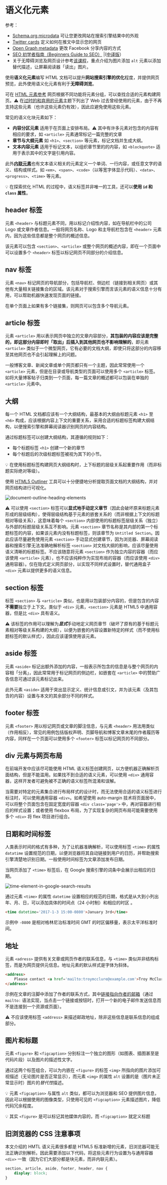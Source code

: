 # 语义化元素
参考：
* [Schema.org microdata](http://schema.org/docs/gs.html) 可让您更改网站在搜索引擎结果中的外观
* [Twitter cards](https://dev.twitter.com/cards/getting-started) 定义如何在推文中显示您的网页
* [Open Graph metadata](https://developers.facebook.com/docs/sharing/webmasters#markup) 更改 Facebook 分享内容的方式
* [SEO 初学者指南（Beginners Guide to SEO）](https://moz.com/beginners-guide-to-seo) |([中译版](http://blog.sina.com.cn/s/blog_14992d4910102x950.html)）
* 关于无障碍浏览及网页设计参考[该课程](https://classroom.udacity.com/courses/ud882/lessons/3574748851/concepts/37757186550923)，重点介绍为图片添加 `alt` 元素以添加替代描述，让屏幕阅读器「读出」图片。

使用**语义化元素**编写 HTML 文档可以提升**网站搜索引擎的优化**程度，并提供网页预览，此外使用语义化元素有利于**无障碍浏览**。

可在 [HTML 元素参考](https://developer.mozilla.org/zh-CN/docs/Web/HTML/Element) 网页根据不同功能将元素分组，可以查找合适的元素构建网页。:warning: 在[过时的和弃用的元素](https://developer.mozilla.org/zh-CN/docs/Web/HTML/Element##过时的和弃用的元素)主题下列出了 Web 过去曾经使用的元素，由于不再支持这些元素（也许这些元素仍有效），因此应避免使用这些元素。

常见的语义化块元素如下：

* **内容分区元素** 适用于在页面上安排布局。:warning: 其中有许多元素对包含的内容有相应的要求，如 `<article>` 元素通常标记一篇完整的文章
* **章节与大纲元素** 如 `<h1>`、`<section>` 等元素，标记文档并生成大纲。
* **文本内容元素** 适用于标记文本，以组织章节里的的内容，如 `<blockquote>` 适用于表示其中的文字是引用内容。

此外[**内联元素**](https://developer.mozilla.org/zh-CN/docs/Web/HTML/Element#内联文本语义)也有文本语义相关的元素定义一个单词、一行内容，或任意文字的语义、结构或样式。如 `<em>`、`<span>`、`<code>`（以等宽字体显示代码）、`<data>`、`<progress>`、`<time>` 等元素。

:bulb: 在探索优化 HTML 的过程中，语义标签并非唯一的工具，还可以**使用 `id` 和 `class` 属性**。

## header 标签
元素 `<header>` 与标题元素不同，用以标记介绍性内容，如在导航栏中的公司 Logo 或文章作者信息。一般将网页名称、Logo 和主导航栏包含在 `<header>` 元素内，因为这些信息都是整个网页的概述信息。

该元素可以包含 `<section>`、`<article>` 或整个网页的概述内容，即在一个页面中可以设置多个 `<header>` 标签以标记网页不同部分的介绍信息。

## nav 标签
元素 `<nav>` 标记网页的导航部分，包括导航栏、侧边栏（链接到相关网页）或其他有大量相关链接集合的区域。该元素对于搜索引擎而言该元素的语义信息十分有用，可以帮助机器快速发现页面的链接。

在单个页面上如果有多个链接集，则网页可以包含多个导航元素。

## article 标签
元素 `<article>` 用以表示网页中独立的文章内容部分，**其包装的内容应该是完整的，即这部分内容即时「取出」后插入到其他网页也不影响理解的**，即元素 `<article>` 类似于一个微型网页，它有必要的文档大纲，即使只将这部分的内容移至其他网页也不会引起理解上的问题。

一般博客文章、新闻文章或单个网页都只有一个主题，因此常常使用一个 `<article>` 元素，但是在目录或导航类型的页面可以使用多个 `<article>` 标签。如将大量博客帖子归类到一个页面，每一篇文章的概述都可以包装在单独的 `<article>` 元素中。

## 大纲
每一个 HTML 文档都应该有一个大纲结构，最基本的大纲由标题元素 `<h1>` 至 `<h6>` 构成，应该根据内容上下文的重要关系，采用合适的标题标签构建大纲结构，以便搜索引擎和屏幕阅读器识别网页的内容结构。

通过标题标签可以创建大纲结构，其遵循的规则如下：
* 每个标题标签 `<h1>` 创建一个新的章节
* 每个标题后的次级标题标签被视为其下的小节。

:bulb: 在使用标题标签构建网页大纲结构时，上下标题的层级关系起重要作用（而非标题实际绝对等级）。

使用 [HTML5 Outliner](https://gsnedders.html5.org/outliner/) 工具可以十分便捷地分析提取页面文档的大纲结构，并对网页结构进行可视化。

![document-outline-heading-elements](_v_images/20200403161913430_6568.png)

:warning: 可以使用 `<section>` 标签可以**显式地手动定义章节**（因此会破坏原来标题元素形成的层级结构），使得层级结构基于元素的嵌套关系的（而非根据上下文的标题相对等级关系），这意味着每个 `<section>` 内部使用的标题标签层级关系（独立）与外部的标题层级关系互不影响。元素 `<section>` 章节名称是其内部的第一个标题标签的内容，如果该元素内没有标题标签，则该章节为 `Untitled Section`。因此应该尽量避免使用元素 `<section>` 手动显式创建章节，因为浏览器、屏幕阅读器和搜索引擎无法准确地解析标签 `<section>` 对文档大纲的影响，应该尽量使用语义清晰的标题标签。不应该随意将元素 `<section>` 作为独立内容的容器（而应该使用 `<article>` 元素），也不应该纯粹作为实现布局的容器（而应该使用 `<div>` 通用容器）。仅在隐式定义网页部分，以实现不同样式设置时，替代通用盒子 `<div>` 元素以提供更多的语义信息。

## section 标签
标签 `<section>` 与 `<article>` 类似，也是用以包装部分内容的，但是包含的内容**不需要**独立于上下文。类似于 `<div>` 元素，`<section>` 元素是 HTML5 中通用容器，但是比 `<div>` 具有语义。

:warning: 该标签的作用可以理解为***显式***手动地定义网页章节（破坏了原有的基于标题元素相对等级关系构建的大纲），以便为嵌套的内容设置新特定的样式（而不使用标题标签的默认样式），因此应该谨慎使用该元素。

## aside 标签
元素 `<aside>` 标记出额外添加的内容，一般表示所包含的信息是与整个网页的内容相「分离」，因此常常用于标记网页的侧边栏，如嵌套在 `<article>` 中的赞助广告信息可通过该元素标记出来。

此外元素 `<aside>` 适用于突出显示定义、统计信息或引文，并为该元素（及其包含的内容）设置与本文的其余部分不同的样式。

## footer 标签
元素 `<footer>` 用以标记网页或文章的脚注信息，与元素 `<header>` 用法用类似（作用相反），常见的用例包括版权声明、页脚导航和博客文章末尾的作者履历等内容，同样在一个页面可以使用多个  `<footer>` 标签以标记网页的不同部分。

## div 元素与网页布局
在前端开发中应该尽可能使用 HTML 语义标签创建网页，以方便机器正确解析页面结构，但是不能滥用。如果找不到合适的语义元素，可以使用 `<div>` 通用容器，这样开发者可避免被不正确的语义标签所混淆和误解。

当需要对特定的元素集合进行布局样式的设计时，而无法使用合适的语义标签进行标注时，可以使用通用容器 `<div>`。如希望使用 auto-margin 技术将页面居中，可以将整个页面包含在固定宽度的容器 `<div class='page'>` 中，再对容器进行相应的样式设置；或者使用 flexbox 布局，为了实现复杂的网页布局可能需要使用多个 `<div>` 将 flex 项目进行组合。

## 日期和时间标签
人类表示时间的格式有多种，为了让机器准确解析，可以使用标签 `<time>` 的属性 `datatime` 设置规范的日期，以便浏览器将其自动链接到用户的日历，并帮助搜索引擎清楚地识别日期。一般使用时间标签为文章添加发布日期。

当网页添加了 `<time>` 标签后，在 Google 搜索引擎的词条中会展示出相应的日期。

![time-element-in-google-search-results](_v_images/20200403164740235_3989.png)

通过元素 `<time>` 的属性 `datetime` 设置相应的规范的日期，格式是从大到小列出年、月、日，可以添加具体的时间点（24 小时制）和相应的时区 。

```html
<time datetime='2017-1-3 15:00-0800'>January 3rd</time>
```

示例中 `-0800` 是相对格林尼治标准时间 GMT 的时区偏移量，表示太平洋标准时间。

## 地址
元素 `<adress>` 提供有关文章或网页作者的联系信息，与 `<time>` 类似并非结构标签，而是为网页提供元信息。地址元素的默认样式是字体为斜体。

```html
<address>
    Please contact <a href='mailto:troymcclure@example.com'>Troy McClure</a> for questions about this article.
</address>
```

示例在文章的注脚中添加了作者的联系方式，其中[链接指向作者的邮箱](https://developer.mozilla.org/zh-CN/docs/Learn/HTML/Introduction_to_HTML/Creating_hyperlinks##电子邮件链接)（通过 `mailto:` 语法实现，当点击一个链接或按钮时，打开一个新的电子邮件发送信息而不是连接到一个资源或页面）。

:warning: 不应该使用标签 `<address>` 来描述邮政地址，除非这些信息是联系信息的组成部分。

## 图片和标题
元素 `<figure>`  和 `<figcaption>` 分别标注一个独立的图形（如图表、插图甚至是代码片段）以及图片的描述性文字。

通过这两个标签组合，可以为内嵌在 `<figure>` 的标签 `<img>` 所指向的图片添加可视描述（无论图片是否正常显示），而元素 `<img>` 的属性 `alt` 设置的是（图片未正常显示时）图片的*替代性*描述。

:bulb: 元素 `<figcaption>` 与属性 `alt` 类似，都可以为浏览器和 SEO 提供图片信息，因此可以根据使用的图像类型，只使用可见的 `<figcaption>` 元素描述图片，降低代码冗余程度。

:bulb: 其实 `<figure>` 是可以标记其他媒体内容的，而 `<figcaption>` 就定义标题

## 旧浏览器的 CSS 注意事项

本文介绍的 HMTL 语义元素很多都是 HTML5 标准新增的元素，旧浏览器可能无法正确识别解析。因此需要添加以下代码，将这些元素行为设置为与通用容器 `<div>` 一致（因为它们大部分都是块元素，而非内联元素）。

```css
section, article, aside, footer, header, nav {
    display: block;
}
```

